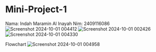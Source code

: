 # Mini-Project-1
Nama: Indah Maramin Al Inayah Nim: 2409116086
![Screenshot 2024-10-01 004412](https://github.com/user-attachments/assets/5da77e9b-f103-4943-9365-433dbcc81b06)
![Screenshot 2024-10-01 002426](https://github.com/user-attachments/assets/b97deb38-1fe1-47da-bac4-feac5dcca6a1)
![Screenshot 2024-10-01 004330](https://github.com/user-attachments/assets/0d1a08ff-5d18-4cc8-a119-1e8caac92f73)

Flowchart ![Screenshot 2024-10-01 004958](https://github.com/user-attachments/assets/00df4a0c-6c88-42c9-a231-53431eca632e)
